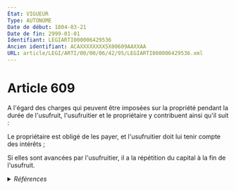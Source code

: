 ```yaml
---
État: VIGUEUR
Type: AUTONOME
Date de début: 1804-03-21
Date de fin: 2999-01-01
Identifiant: LEGIARTI000006429536
Ancien identifiant: ACAXXXXXXXX5X00609AAXXAA
URL: article/LEGI/ARTI/00/00/06/42/95/LEGIARTI000006429536.xml
---
```


<h1>Article 609</h1>

A l'égard des charges qui peuvent être imposées sur la propriété pendant la
durée de l'usufruit, l'usufruitier et le propriétaire y contribuent ainsi qu'il
suit :<br />

Le propriétaire est obligé de les payer, et l'usufruitier doit lui tenir compte
des intérêts ;<br />

Si elles sont avancées par l'usufruitier, il a la répétition du capital à la fin
de l'usufruit.


<details>
  <summary><em>Références</em></summary>

  <h2>Références faites par l'article</h2>
  
  <ul>
    <li>
      CODIFICATION source Loi 1804-01-30
    </li>
    <li>
      CREATION source Loi 1804-01-30 promulguée le 9 février 1804
    </li>
  </ul>
</details>
